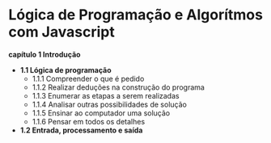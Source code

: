 # Lógica de Programação e Algorítmos com Javascript

**capítulo 1 Introdução**

-   **1.1 Lógica de programação**
    -   1.1.1 Compreender o que é pedido
    -   1.1.2 Realizar deduções na construção do programa
    -   1.1.3 Enumerar as etapas a serem realizadas
    -   1.1.4 Analisar outras possibilidades de solução
    -   1.1.5 Ensinar ao computador uma solução
    -   1.1.6 Pensar em todos os detalhes
-   **1.2 Entrada, processamento e saída**
